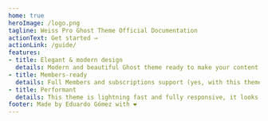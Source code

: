 ```yaml
---
home: true
heroImage: /logo.png
tagline: Weiss Pro Ghost Theme Official Documentation
actionText: Get started →
actionLink: /guide/
features:
- title: Elegant & modern design
  details: Modern and beautiful Ghost theme ready to make your content shine. It comes with a lot of features including dark mode, search and much more.
- title: Members-ready
  details: Full Members and subscriptions support (yes, with this theme you can turn your audience into a business).
- title: Performant
  details: This theme is lightning fast and fully responsive, it looks great on any device. Compatible with modern browsers.
footer: Made by Eduardo Gómez with ❤️
---
```


